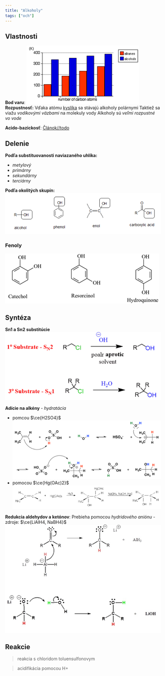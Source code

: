 ```yaml
---
title: "Alkoholy"
tags: ["och"]
---
```



## Vlastnosti

**Bod varu**:
![Bod varu zvýšený vďaka vodíkovým väzbám](attachments/bod-varu-alkoholy.png)
**Rozpustnosť:**
Vďaka atómu [kyslíka](che/kyslík.md) sa stávajú alkoholy polárnymi
Taktiež sa viažu *vodíkovými väzbami* na molekuly vody
Alkoholy sú *veľmi rozpustné vo vode*

**Acido-bazickosť**:
[Článok//todo](https://chem.libretexts.org/Bookshelves/Organic_Chemistry/Map:_Organic_Chemistry_(Wade)/13:_Structure_and_Synthesis_of_Alcohols/13.05:_Acidity_of_Alcohols_and_Phenols)

## Delenie
**Podľa substituovanosti naviazaného uhlíka:**
- *metylový*
- *primárny*
- *sekundárny*
- *terciárny*

**Podľa okolitých skupín:**
![Enol forma tautomerizuje do keto formy](attachments/alkoholy-delenie.png)

### Fenoly
![](../../attachments/fenoly.png)

## Syntéza
**Sn1 a Sn2 substitúcie**
![](attachments/sn12-synteza-alkoholy.png)

**Adície na alkény** - *hydratácia*
- pomcou $\ce{H2SO4}$
![|600](attachments/hydratácia-adícia.png)
- pomocou $\ce{Hg(OAc)2}$
![Oxymerkuracia je stereošpecifická a regioselektívna|700](attachments/oxymerkuracia-alkoholy.png)

**Redukcia aldehydov a ketónov**:
Prebieha pomocou *hydridového aniónu* - zdroje: $\ce{LiAlH4, NaBH4}$
![](attachments/redukcia-ketonov-na-alkoholy.png)


## Reakcie
> reakcia s chloridom toluensulfonovym

> acidifikácia pomocou H+